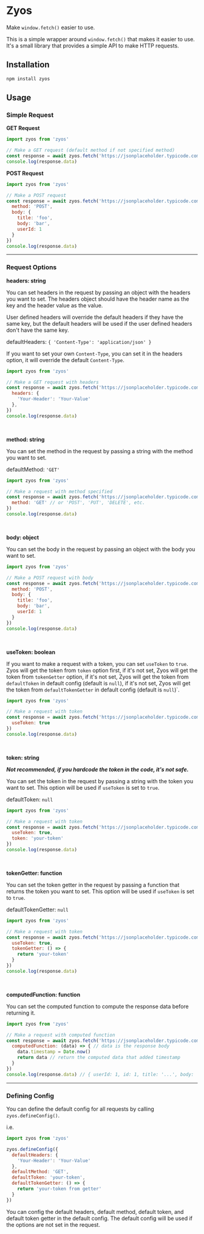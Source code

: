 # Zyos

Make `window.fetch()` easier to use.

This is a simple wrapper around `window.fetch()` that makes it easier to use. It's a small library that provides a simple API to make HTTP requests.

## Installation

```bash
npm install zyos
```

## Usage

### Simple Request

**GET Request**

```javascript
import zyos from 'zyos'

// Make a GET request (default method if not specified method)
const response = await zyos.fetch('https://jsonplaceholder.typicode.com/posts/1')
console.log(response.data)
```

**POST Request**

```javascript
import zyos from 'zyos'

// Make a POST request
const response = await zyos.fetch('https://jsonplaceholder.typicode.com/posts', {
  method: 'POST',
  body: {
    title: 'foo',
    body: 'bar',
    userId: 1
  }
})
console.log(response.data)
```

---

### Request Options

**headers: string**

You can set headers in the request by passing an object with the headers you want to set. The headers object should have the header name as the key and the header value as the value.

User defined headers will override the default headers if they have the same key, but the default headers will be used if the user defined headers don't have the same key.

defaultHeaders: `{ 'Content-Type': 'application/json' }`

If you want to set your own `Content-Type`, you can set it in the headers option, it will override the default `Content-Type`.

```javascript
import zyos from 'zyos'

// Make a GET request with headers
const response = await zyos.fetch('https://jsonplaceholder.typicode.com/posts/1', {
  headers: {
    'Your-Header': 'Your-Value'
  },
})
console.log(response.data)
```

<br />

**method: string**

You can set the method in the request by passing a string with the method you want to set.

defaultMethod: `'GET'`

```javascript
import zyos from 'zyos'

// Make a request with method specified
const response = await zyos.fetch('https://jsonplaceholder.typicode.com/posts/1', {
  method: 'GET' // or 'POST', 'PUT', 'DELETE', etc.
})
console.log(response.data)
```

<br />

**body: object**

You can set the body in the request by passing an object with the body you want to set.

```javascript
import zyos from 'zyos'

// Make a POST request with body
const response = await zyos.fetch('https://jsonplaceholder.typicode.com/posts', {
  method: 'POST',
  body: {
    title: 'foo',
    body: 'bar',
    userId: 1
  }
})
console.log(response.data)
```

<br />

**useToken: boolean**

If you want to make a request with a token, you can set `useToken` to `true`.
Zyos will get the token from `token` option first, if it's not set, Zyos will get the token from `tokenGetter` option, if it's not set, Zyos will get the token from `defaultToken` in default config (default is `null`), if it's not set, Zyos will get the token from `defaultTokenGetter` in default config (default is `null`)`.

```javascript
import zyos from 'zyos'

// Make a request with token
const response = await zyos.fetch('https://jsonplaceholder.typicode.com/posts/1', {
  useToken: true
})
console.log(response.data)
```

<br />

**token: string**

**_Not recommended, if you hardcode the token in the code, it's not safe._**

You can set the token in the request by passing a string with the token you want to set. This option will be used if `useToken` is set to `true`.

defaultToken: `null`

```javascript
import zyos from 'zyos'

// Make a request with token
const response = await zyos.fetch('https://jsonplaceholder.typicode.com/posts/1', {
  useToken: true,
  token: 'your-token'
})
console.log(response.data)
```

<br />

**tokenGetter: function**

You can set the token getter in the request by passing a function that returns the token you want to set. This option will be used if `useToken` is set to `true`.

defaultTokenGetter: `null`

```javascript
import zyos from 'zyos'

// Make a request with token
const response = await zyos.fetch('https://jsonplaceholder.typicode.com/posts/1', {
  useToken: true,
  tokenGetter: () => {
    return 'your-token'
  }
})
console.log(response.data)
```

<br />

**computedFunction: function**

You can set the computed function to compute the response data before returning it.

```javascript
import zyos from 'zyos'

// Make a request with computed function
const response = await zyos.fetch('https://jsonplaceholder.typicode.com/posts/1', {
  computedFunction: (data) => { // data is the response body
    data.timestamp = Date.now()
    return data // return the computed data that added timestamp
  }
})
console.log(response.data) // { userId: 1, id: 1, title: '...', body: '...', timestamp: 1630000000000 }
```

---

### Defining Config

You can define the default config for all requests by calling `zyos.defineConfig()`.

i.e.
```javascript
import zyos from 'zyos'

zyos.defineConfig({
  defaultHeaders: {
    'Your-Header': 'Your-Value'
  },
  defaultMethod: 'GET',
  defaultToken: 'your-token',
  defaultTokenGetter: () => {
    return 'your-token from getter'
  }
})
```

You can config the default headers, default method, default token, and default token getter in the default config. The default config will be used if the options are not set in the request.